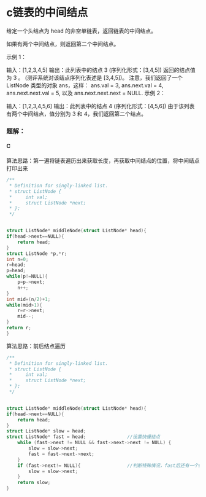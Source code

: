 # c链表的中间结点

给定一个头结点为 head 的非空单链表，返回链表的中间结点。

如果有两个中间结点，则返回第二个中间结点。

示例 1：

输入：[1,2,3,4,5]
输出：此列表中的结点 3 (序列化形式：[3,4,5])
返回的结点值为 3 。 (测评系统对该结点序列化表述是 [3,4,5])。
注意，我们返回了一个 ListNode 类型的对象 ans，这样：
ans.val = 3, ans.next.val = 4, ans.next.next.val = 5, 以及 ans.next.next.next = NULL.
示例 2：

输入：[1,2,3,4,5,6]
输出：此列表中的结点 4 (序列化形式：[4,5,6])
由于该列表有两个中间结点，值分别为 3 和 4，我们返回第二个结点。

### 题解：

#### C

算法思路：第一遍将链表遍历出来获取长度，再获取中间结点的位置，将中间结点打印出来

```c
/**
 * Definition for singly-linked list.
 * struct ListNode {
 *     int val;
 *     struct ListNode *next;
 * };
 */


struct ListNode* middleNode(struct ListNode* head){
if(head->next==NULL){
    return head;
}
struct ListNode *p,*r;
int n=0;
r=head;
p=head;
while(p!=NULL){
    p=p->next;
    n++;
}
int mid=(n/2)+1;
while(mid>1){
    r=r->next;
    mid--;
}
return r;
}
```

算法思路：前后结点遍历

```c
/**
 * Definition for singly-linked list.
 * struct ListNode {
 *     int val;
 *     struct ListNode *next;
 * };
 */


struct ListNode* middleNode(struct ListNode* head){
if(head->next==NULL){
    return head;
}
struct ListNode* slow = head;					
struct ListNode* fast = head;				//设置快慢结点
    while (fast->next != NULL && fast->next->next != NULL) {
        slow = slow->next;
        fast = fast->next->next;
    }
    if (fast->next!= NULL){					//判断特殊情况，fast后还有一个结点
        slow = slow->next;						
    }
    return slow;
}
```

